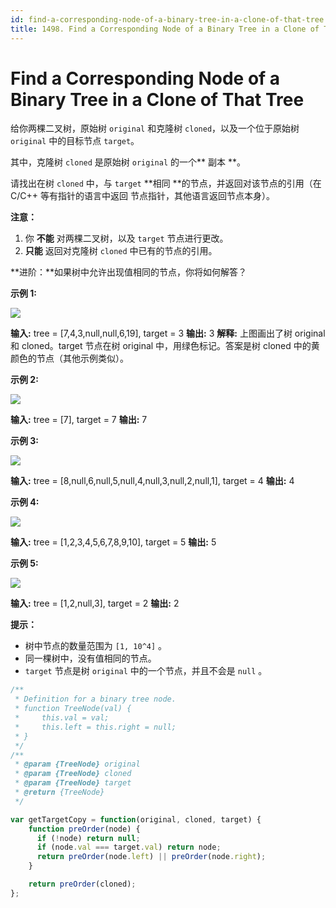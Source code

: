 ```yaml
---
id: find-a-corresponding-node-of-a-binary-tree-in-a-clone-of-that-tree
title: 1498. Find a Corresponding Node of a Binary Tree in a Clone of That Tree
---
```


# Find a Corresponding Node of a Binary Tree in a Clone of That Tree

给你两棵二叉树，原始树 `original` 和克隆树 `cloned`，以及一个位于原始树 `original` 中的目标节点 `target`。

其中，克隆树 `cloned` 是原始树 `original` 的一个** 副本 **。

请找出在树 `cloned` 中，与 `target` **相同 **的节点，并返回对该节点的引用（在 C/C++ 等有指针的语言中返回 节点指针，其他语言返回节点本身）。



**注意：**

1.  你 **不能** 对两棵二叉树，以及 `target` 节点进行更改。
2.  **只能** 返回对克隆树 `cloned` 中已有的节点的引用。



**进阶：**如果树中允许出现值相同的节点，你将如何解答？





**示例 1:**

![](https://assets.leetcode.com/uploads/2020/02/21/e1.png)

**输入:** tree = \[7,4,3,null,null,6,19], target = 3 **输出:** 3 **解释:** 上图画出了树 original 和 cloned。target 节点在树 original 中，用绿色标记。答案是树 cloned 中的黄颜色的节点（其他示例类似）。

**示例 2:**

![](https://assets.leetcode.com/uploads/2020/02/21/e2.png)

**输入:** tree = \[7], target = 7 **输出:** 7

**示例 3:**

![](https://assets.leetcode.com/uploads/2020/02/21/e3.png)

**输入:** tree = \[8,null,6,null,5,null,4,null,3,null,2,null,1], target = 4 **输出:** 4

**示例 4:**

![](https://assets.leetcode.com/uploads/2020/02/21/e4.png)

**输入:** tree = \[1,2,3,4,5,6,7,8,9,10], target = 5 **输出:** 5

**示例 5:**

![](https://assets.leetcode.com/uploads/2020/02/21/e5.png)

**输入:** tree = \[1,2,null,3], target = 2 **输出:** 2



**提示：**

-   树中节点的数量范围为 `[1, 10^4]` 。
-   同一棵树中，没有值相同的节点。
-   `target` 节点是树 `original` 中的一个节点，并且不会是 `null` 。



```javascript
/**
 * Definition for a binary tree node.
 * function TreeNode(val) {
 *     this.val = val;
 *     this.left = this.right = null;
 * }
 */
/**
 * @param {TreeNode} original
 * @param {TreeNode} cloned
 * @param {TreeNode} target
 * @return {TreeNode}
 */

var getTargetCopy = function(original, cloned, target) {
    function preOrder(node) {
      if (!node) return null;
      if (node.val === target.val) return node;
      return preOrder(node.left) || preOrder(node.right);
    }

    return preOrder(cloned);
};
```